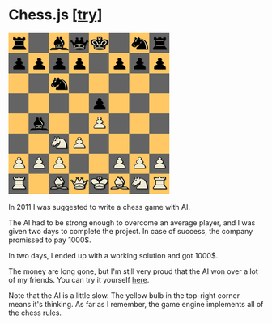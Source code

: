 # Chess.js [[try]](https://aslushnikov.github.io/chess/)

![chess.js](/screenshot-1.png?raw=true "Chess.js")

In 2011 I was suggested to write a chess game with AI.

The AI had to be strong enough to overcome an average player,
and I was given two days to complete the project. In case
of success, the company promissed to pay 1000$.

In two days, I ended up with a working solution and got 1000$.

The money are long gone, but I'm still very proud that the AI won over
a lot of my friends. You can try it yourself [here](https://aslushnikov.github.io/chess/).

Note that the AI is a little slow. The yellow bulb in the top-right corner
means it's thinking. As far as I remember, the game engine implements
all of the chess rules.
